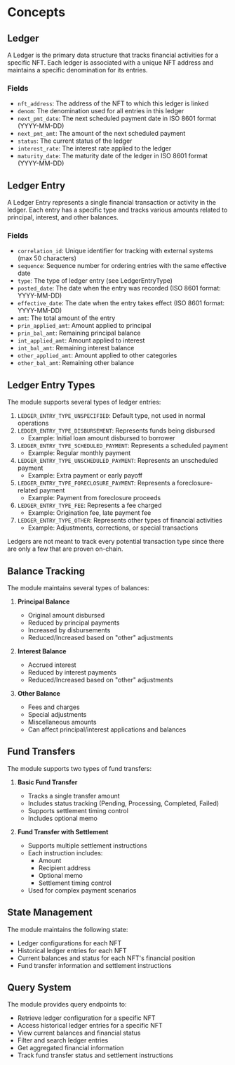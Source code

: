 # Concepts

## Ledger

A Ledger is the primary data structure that tracks financial activities for a specific NFT. Each ledger is associated with a unique NFT address and maintains a specific denomination for its entries.

### Fields
- `nft_address`: The address of the NFT to which this ledger is linked
- `denom`: The denomination used for all entries in this ledger
- `next_pmt_date`: The next scheduled payment date in ISO 8601 format (YYYY-MM-DD)
- `next_pmt_amt`: The amount of the next scheduled payment
- `status`: The current status of the ledger
- `interest_rate`: The interest rate applied to the ledger
- `maturity_date`: The maturity date of the ledger in ISO 8601 format (YYYY-MM-DD)

## Ledger Entry

A Ledger Entry represents a single financial transaction or activity in the ledger. Each entry has a specific type and tracks various amounts related to principal, interest, and other balances.

### Fields
- `correlation_id`: Unique identifier for tracking with external systems (max 50 characters)
- `sequence`: Sequence number for ordering entries with the same effective date
- `type`: The type of ledger entry (see LedgerEntryType)
- `posted_date`: The date when the entry was recorded (ISO 8601 format: YYYY-MM-DD)
- `effective_date`: The date when the entry takes effect (ISO 8601 format: YYYY-MM-DD)
- `amt`: The total amount of the entry
- `prin_applied_amt`: Amount applied to principal
- `prin_bal_amt`: Remaining principal balance
- `int_applied_amt`: Amount applied to interest
- `int_bal_amt`: Remaining interest balance
- `other_applied_amt`: Amount applied to other categories
- `other_bal_amt`: Remaining other balance

## Ledger Entry Types

The module supports several types of ledger entries:

1. `LEDGER_ENTRY_TYPE_UNSPECIFIED`: Default type, not used in normal operations
2. `LEDGER_ENTRY_TYPE_DISBURSEMENT`: Represents funds being disbursed
   - Example: Initial loan amount disbursed to borrower
3. `LEDGER_ENTRY_TYPE_SCHEDULED_PAYMENT`: Represents a scheduled payment
   - Example: Regular monthly payment
4. `LEDGER_ENTRY_TYPE_UNSCHEDULED_PAYMENT`: Represents an unscheduled payment
   - Example: Extra payment or early payoff
5. `LEDGER_ENTRY_TYPE_FORECLOSURE_PAYMENT`: Represents a foreclosure-related payment
   - Example: Payment from foreclosure proceeds
6. `LEDGER_ENTRY_TYPE_FEE`: Represents a fee charged
   - Example: Origination fee, late payment fee
7. `LEDGER_ENTRY_TYPE_OTHER`: Represents other types of financial activities
   - Example: Adjustments, corrections, or special transactions

Ledgers are not meant to track every potential transaction type since there are only a few that are proven on-chain.

## Balance Tracking

The module maintains several types of balances:

1. **Principal Balance**
   - Original amount disbursed
   - Reduced by principal payments
   - Increased by disbursements
   - Reduced/Increased based on "other" adjustments

2. **Interest Balance**
   - Accrued interest
   - Reduced by interest payments
   - Reduced/Increased based on "other" adjustments

3. **Other Balance**
   - Fees and charges
   - Special adjustments
   - Miscellaneous amounts
   - Can affect principal/interest applications and balances

## Fund Transfers

The module supports two types of fund transfers:

1. **Basic Fund Transfer**
   - Tracks a single transfer amount
   - Includes status tracking (Pending, Processing, Completed, Failed)
   - Supports settlement timing control
   - Includes optional memo

2. **Fund Transfer with Settlement**
   - Supports multiple settlement instructions
   - Each instruction includes:
     - Amount
     - Recipient address
     - Optional memo
     - Settlement timing control
   - Used for complex payment scenarios

## State Management

The module maintains the following state:
- Ledger configurations for each NFT
- Historical ledger entries for each NFT
- Current balances and status for each NFT's financial position
- Fund transfer information and settlement instructions

## Query System

The module provides query endpoints to:
- Retrieve ledger configuration for a specific NFT
- Access historical ledger entries for a specific NFT
- View current balances and financial status
- Filter and search ledger entries
- Get aggregated financial information
- Track fund transfer status and settlement instructions 